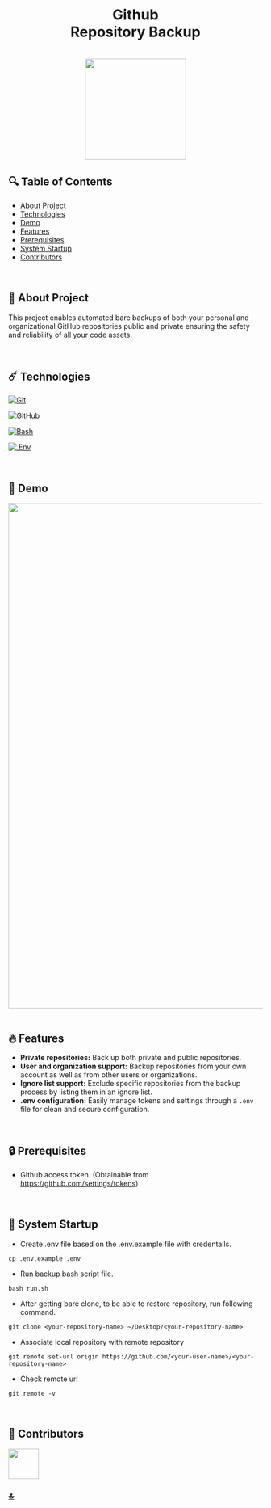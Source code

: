 <h1 id="top" align="center">Github <br/> Repository Backup</h1>

<br>

<div align="center">
    <img width=200 src="assets/favicon.png">
</div>

## 🔍 Table of Contents

- [About Project](#intro)
- [Technologies](#technologies)
- [Demo](#demo)
- [Features](#features)
- [Prerequisites](#prerequisites)
- [System Startup](#system-startup)
- [Contributors](#contributors)

<br/>

<h2 id="intro">📌 About Project</h2>

This project enables automated bare backups of both your personal and organizational GitHub repositories public and private ensuring the safety and reliability of all your code assets.

<br/>

<h2 id="technologies">☄️ Technologies</h2>

[![Git](https://img.shields.io/badge/GIT-E44C30?style=for-the-badge&logo=git&logoColor=white)](https://git-scm.com/)

[![GitHub](https://img.shields.io/badge/github-%23121011.svg?style=for-the-badge&logo=github&logoColor=white)](https://github.com/ahmettoguz)

[![Bash](https://img.shields.io/badge/Shell_Script-121011?style=for-the-badge&logo=gnu-bash&logoColor=white)](https://www.gnu.org/software/bash/)

[![.Env](https://img.shields.io/badge/.ENV-ECD53F.svg?style=for-the-badge&logo=dotenv&logoColor=black)](https://www.ibm.com/docs/bg/aix/7.2?topic=files-env-file)

<br/>

<h2 id="demo">🎥 Demo</h2>

<div>
    <img width=1000 src="assets/demo.png">
</div>

<br/>

<h2 id="features">🔥 Features</h2>

- **Private repositories:** Back up both private and public repositories.
- **User and organization support:** Backup repositories from your own account as well as from other users or organizations.
- **Ignore list support:** Exclude specific repositories from the backup process by listing them in an ignore list.
- **.env configuration:** Easily manage tokens and settings through a `.env` file for clean and secure configuration.

<br/>

<h2 id="prerequisites">🔒 Prerequisites</h2>

- Github access token. (Obtainable from https://github.com/settings/tokens)

<br/>

<h2 id="system-startup">🚀 System Startup</h2>

- Create .env file based on the .env.example file with credentails.

```
cp .env.example .env
```

- Run backup bash script file.

```
bash run.sh
```

- After getting bare clone, to be able to restore repository, run following command.

```
git clone <your-repository-name> ~/Desktop/<your-repository-name>
```

- Associate local repository with remote repository

```
git remote set-url origin https://github.com/<your-user-name>/<your-repository-name>
```

- Check remote url

```
git remote -v
```

<br/>

<h2 id="contributors">👥 Contributors</h2>

<a href="https://github.com/ahmettoguz" target="_blank"><img width=60 height=60 src="https://avatars.githubusercontent.com/u/101711642?v=4"></a>

### [🔝](#top)
